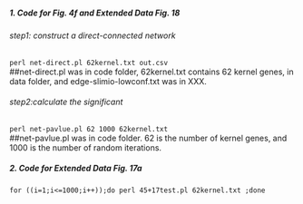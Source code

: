 ##### 1. Code for Fig. 4f and Extended Data Fig. 18
###### step1: construct a direct-connected network
`perl net-direct.pl 62kernel.txt out.csv`  
##net-direct.pl was in code folder, 62kernel.txt contains 62 kernel genes, in data folder, and edge-slimio-lowconf.txt was in XXX.
###### step2:calculate the significant
`perl net-pavlue.pl 62 1000 62kernel.txt`   
##net-pavlue.pl was in code folder. 62 is the number of kernel genes, and 1000 is the number of random iterations.

##### 2. Code for Extended Data Fig. 17a
`for ((i=1;i<=1000;i++));do perl 45+17test.pl 62kernel.txt ;done`
